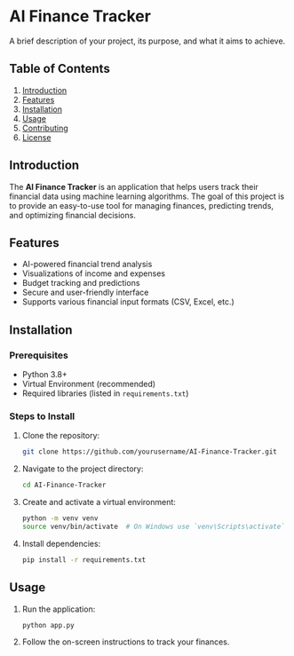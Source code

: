 # AI Finance Tracker

A brief description of your project, its purpose, and what it aims to achieve.

## Table of Contents

1. [Introduction](#introduction)
2. [Features](#features)
3. [Installation](#installation)
4. [Usage](#usage)
5. [Contributing](#contributing)
6. [License](#license)

## Introduction

The **AI Finance Tracker** is an application that helps users track their financial data using machine learning algorithms. The goal of this project is to provide an easy-to-use tool for managing finances, predicting trends, and optimizing financial decisions.

## Features

- AI-powered financial trend analysis
- Visualizations of income and expenses
- Budget tracking and predictions
- Secure and user-friendly interface
- Supports various financial input formats (CSV, Excel, etc.)

## Installation

### Prerequisites

- Python 3.8+
- Virtual Environment (recommended)
- Required libraries (listed in `requirements.txt`)

### Steps to Install

1. Clone the repository:
    ```sh
    git clone https://github.com/yourusername/AI-Finance-Tracker.git
    ```

2. Navigate to the project directory:
    ```sh
    cd AI-Finance-Tracker
    ```

3. Create and activate a virtual environment:
    ```sh
    python -m venv venv
    source venv/bin/activate  # On Windows use `venv\Scripts\activate`
    ```

4. Install dependencies:
    ```sh
    pip install -r requirements.txt
    ```

## Usage

1. Run the application:
    ```sh
    python app.py
    ```

2. Follow the on-screen instructions to track your finances.


